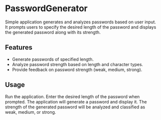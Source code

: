 # PasswordGenerator
Simple application generates and analyzes passwords based on user input. It prompts users to specify the desired length of the password and displays the generated password along with its strength.

## Features
* Generate passwords of specified length.
* Analyze password strength based on length and character types.
* Provide feedback on password strength (weak, medium, strong).

## Usage
Run the application.
Enter the desired length of the password when prompted.
The application will generate a password and display it.
The strength of the generated password will be analyzed and classified as weak, medium, or strong.
